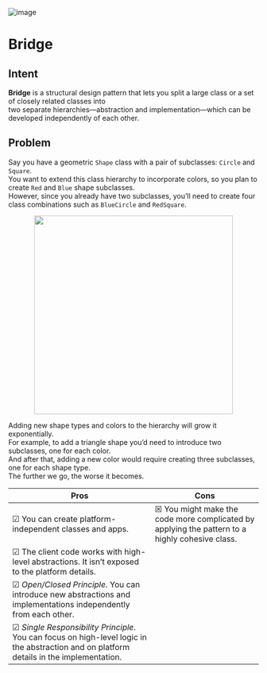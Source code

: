 ![image](https://github.com/user-attachments/assets/cd80bb7a-9d62-4c90-9561-a1e83bec96b6)

# Bridge

## Intent

**Bridge** is a structural design pattern that lets you split a large class or a set of closely related classes into  
two separate hierarchies—abstraction and implementation—which can be developed independently of each other.

## Problem

Say you have a geometric ``Shape`` class with a pair of subclasses: ``Circle`` and ``Square``.  
You want to extend this class hierarchy to incorporate colors, so you plan to create ``Red`` and ``Blue`` shape subclasses.  
However, since you already have two subclasses, you’ll need to create four class combinations such as ``BlueCircle`` and ``RedSquare``. 


<p align="center">
<img src="https://github.com/user-attachments/assets/5d31600c-331b-486f-966b-b2600f8d0b68" width="400" />
</p> 

Adding new shape types and colors to the hierarchy will grow it exponentially.  
For example, to add a triangle shape you’d need to introduce two subclasses, one for each color.  
And after that, adding a new color would require creating three subclasses, one for each shape type.  
The further we go, the worse it becomes.



| Pros | Cons |
| ----------- | ----------- |
|☑ You can create platform-independent classes and apps.| ☒ You might make the code more complicated by applying the pattern to a highly cohesive class.|
|☑ The client code works with high-level abstractions. It isn’t exposed to the platform details.||
|☑ *Open/Closed Principle*. You can introduce new abstractions and implementations independently from each other.||
|☑ *Single Responsibility Principle*. You can focus on high-level logic in the abstraction and on platform details in the implementation.||
